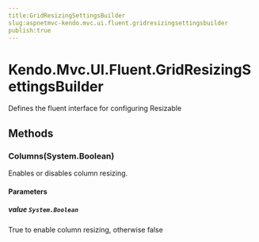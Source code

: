 ```yaml
---
title:GridResizingSettingsBuilder
slug:aspnetmvc-kendo.mvc.ui.fluent.gridresizingsettingsbuilder
publish:true
---
```


# Kendo.Mvc.UI.Fluent.GridResizingSettingsBuilder
Defines the fluent interface for configuring Resizable



## Methods

### Columns(System.Boolean)
Enables or disables column resizing.



#### Parameters

##### value `System.Boolean`
True to enable column resizing, otherwise false





